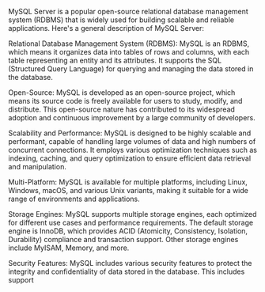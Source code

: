 
MySQL Server is a popular open-source relational database management system (RDBMS) that is widely used for building scalable and reliable applications. Here's a general description of MySQL Server:

Relational Database Management System (RDBMS): MySQL is an RDBMS, which means it organizes data into tables of rows and columns, with each table representing an entity and its attributes. It supports the SQL (Structured Query Language) for querying and managing the data stored in the database.

Open-Source: MySQL is developed as an open-source project, which means its source code is freely available for users to study, modify, and distribute. This open-source nature has contributed to its widespread adoption and continuous improvement by a large community of developers.

Scalability and Performance: MySQL is designed to be highly scalable and performant, capable of handling large volumes of data and high numbers of concurrent connections. It employs various optimization techniques such as indexing, caching, and query optimization to ensure efficient data retrieval and manipulation.

Multi-Platform: MySQL is available for multiple platforms, including Linux, Windows, macOS, and various Unix variants, making it suitable for a wide range of environments and applications.

Storage Engines: MySQL supports multiple storage engines, each optimized for different use cases and performance requirements. The default storage engine is InnoDB, which provides ACID (Atomicity, Consistency, Isolation, Durability) compliance and transaction support. Other storage engines include MyISAM, Memory, and more.

Security Features: MySQL includes various security features to protect the integrity and confidentiality of data stored in the database. This includes support
